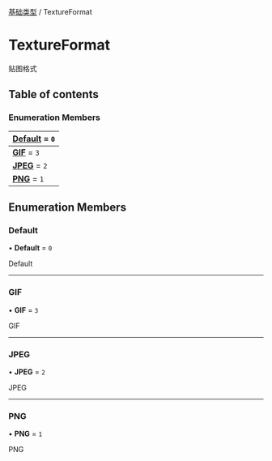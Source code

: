 [基础类型](../groups/基础类型.基础类型.md) / TextureFormat

# TextureFormat <Badge type="tip" text="Enumeration" /> <Score text="TextureFormat" />

贴图格式

## Table of contents

### Enumeration Members <Score text="Enumeration" /> 
| **[Default](mw.TextureFormat.md#default)** = ``0``  |
| :----- |
| **[GIF](mw.TextureFormat.md#gif)** = ``3`` |
| **[JPEG](mw.TextureFormat.md#jpeg)** = ``2`` |
| **[PNG](mw.TextureFormat.md#png)** = ``1`` |

## Enumeration Members

### Default <Score text="Default" /> 

• **Default** = ``0``

Default

___

### GIF <Score text="GIF" /> 

• **GIF** = ``3``

GIF

___

### JPEG <Score text="JPEG" /> 

• **JPEG** = ``2``

JPEG

___

### PNG <Score text="PNG" /> 

• **PNG** = ``1``

PNG
